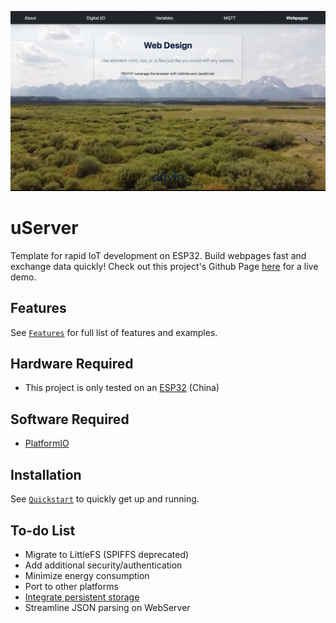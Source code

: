 
![Webpage screenshot](docs/Webpage.png)
# uServer

Template for rapid IoT development on ESP32. Build webpages fast and exchange data quickly! Check out this project's Github Page <a href="https://jimothyjohn.github.io/uServer/">here</a> for a live demo.

## Features

See [`Features`](FEATURES.md) for full list of features and examples.

## Hardware Required

* This project is only tested on an <a href="https://www.mouser.com/ProductDetail/Espressif-Systems/ESP32-DevKitC-32UE/?qs=GedFDFLaBXFguOYDKoZ3jA%3D%3D">ESP32</a> (China)

## Software Required

* <a href="https://github.com/platformio/platformio-core">PlatformIO</a>

## Installation

See [`Quickstart`](QUICKSTART.md) to quickly get up and running.

## To-do List

* Migrate to LittleFS (SPIFFS deprecated)
* Add additional security/authentication
* Minimize energy consumption
* Port to other platforms
* <a href="https://randomnerdtutorials.com/esp32-microsd-card-arduino">Integrate persistent storage</a>
* Streamline JSON parsing on WebServer
